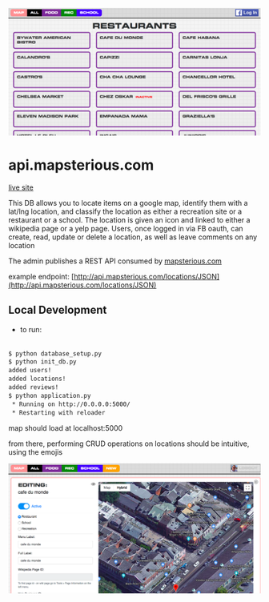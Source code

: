 ![alt text](https://github.com/andrewtdunn/mapsterious_be/blob/master/api1.png?raw=true "screenshot")

# api.mapsterious.com

[live site](http://api.mapsterious.com)

This DB allows you to locate items on a google map, identify them with a lat/lng location,
and classify the location as either a recreation site or a restaurant or a school. The location is given
 an icon and linked to either a wikipedia page or a yelp page. Users, once logged in via FB oauth, can create, read, update or delete a location, as well as leave comments on any location

The admin publishes a REST API consumed by [mapsterious.com](http://mapsterious.com)

example endpoint: [http://api.mapsterious.com/locations/JSON](http://api.mapsterious.com/locations/JSON)

## Local Development

- to run:

```bash

$ python database_setup.py
$ python init_db.py
added users!
added locations!
added reviews!
$ python application.py
 * Running on http://0.0.0.0:5000/
 * Restarting with reloader

```

map should load at localhost:5000

from there, performing CRUD operations on locations should be intuitive, using the emojis

![alt text](https://github.com/andrewtdunn/mapsterious_be/blob/master/api2.png?raw=true "screenshot")
